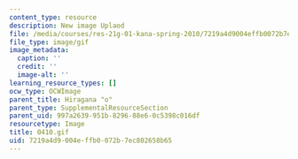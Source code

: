 ```yaml
---
content_type: resource
description: New image Uplaod
file: /media/courses/res-21g-01-kana-spring-2010/7219a4d9004effb0072b7ec802658b65_0410.gif
file_type: image/gif
image_metadata:
  caption: ''
  credit: ''
  image-alt: ''
learning_resource_types: []
ocw_type: OCWImage
parent_title: Hiragana "o"
parent_type: SupplementalResourceSection
parent_uid: 997a2639-951b-8296-88e6-0c5398c016df
resourcetype: Image
title: 0410.gif
uid: 7219a4d9-004e-ffb0-072b-7ec802658b65
---
```

